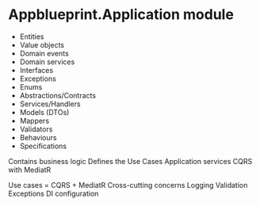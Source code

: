 # Appblueprint.Application module

- Entities
- Value objects
- Domain events
- Domain services
- Interfaces
- Exceptions
- Enums
- Abstractions/Contracts
- Services/Handlers
- Models (DTOs)
- Mappers
- Validators
- Behaviours
- Specifications


Contains business logic
Defines the Use Cases
Application services
CQRS with MediatR

Use cases = CQRS + MediatR
Cross-cutting concerns
Logging
Validation
Exceptions
DI configuration